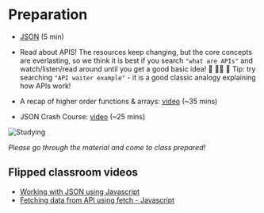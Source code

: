 # Preparation

- [JSON](https://developer.mozilla.org/en-US/docs/Web/JavaScript/Reference/Global_Objects/JSON) (5 min)

- Read about APIS! The resources keep changing, but the core concepts are everlasting, so we think it is best if you search `"what are APIs"` and watch/listen/read around until you get a good basic idea! 👀 👂🏽 🧐
Tip: try searching `"API waiter example"` - it is a good classic analogy explaining how APIs work! 

- A recap of higher order functions & arrays: [video](https://www.youtube.com/watch?v=rRgD1yVwIvE&t=1s&ab_channel=TraversyMedia) (~35 mins)

- JSON Crash Course: [video](https://www.youtube.com/watch?v=wI1CWzNtE-M&t=1311s&ab_channel=TraversyMedia) (~25 mins)

![Studying](https://media.giphy.com/media/l0HlAgJTVaAPHEGdy/giphy.gif)

_Please go through the material and come to class prepared!_

## Flipped classroom videos

- [Working with JSON using Javascript](https://youtu.be/ghMR-k5pKjg)
- [Fetching data from API using fetch - Javascript](https://youtu.be/pL_zEzunBKU)
